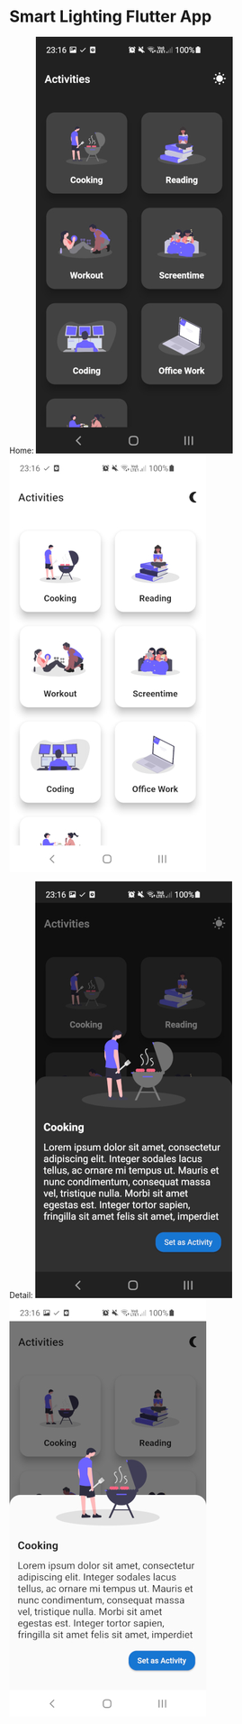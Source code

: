 # Smart Lighting Flutter App

Home:
![screnshot_app](md-assets/Screenshot_20211027-231637.jpg)
<br>
![screnshot_app](md-assets/Screenshot_20211027-231631.jpg)
<br>

Detail:
![screnshot_app](md-assets/Screenshot_20211027-231645.jpg)
<br>
![screnshot_app](md-assets/Screenshot_20211027-231653.jpg)
<br>
